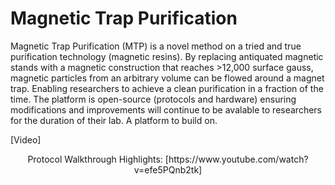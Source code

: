 # Magnetic Trap Purification

Magnetic Trap Purification (MTP) is a novel method on a tried and true purification technology (magnetic resins). By replacing antiquated magnetic stands with a magnetic construction that reaches >12,000 surface gauss, magnetic particles from an arbitrary volume can be flowed around a magnet trap. Enabling researchers to achieve a clean purification in a fraction of the time. The platform is open-source (protocols and hardware) ensuring modifications and improvements will continue to be avalable to researchers for the duration of their lab.  A platform to build on. 




[Video]
<p align="center">
Protocol Walkthrough Highlights: [https://www.youtube.com/watch?v=efe5PQnb2tk]
</p>
